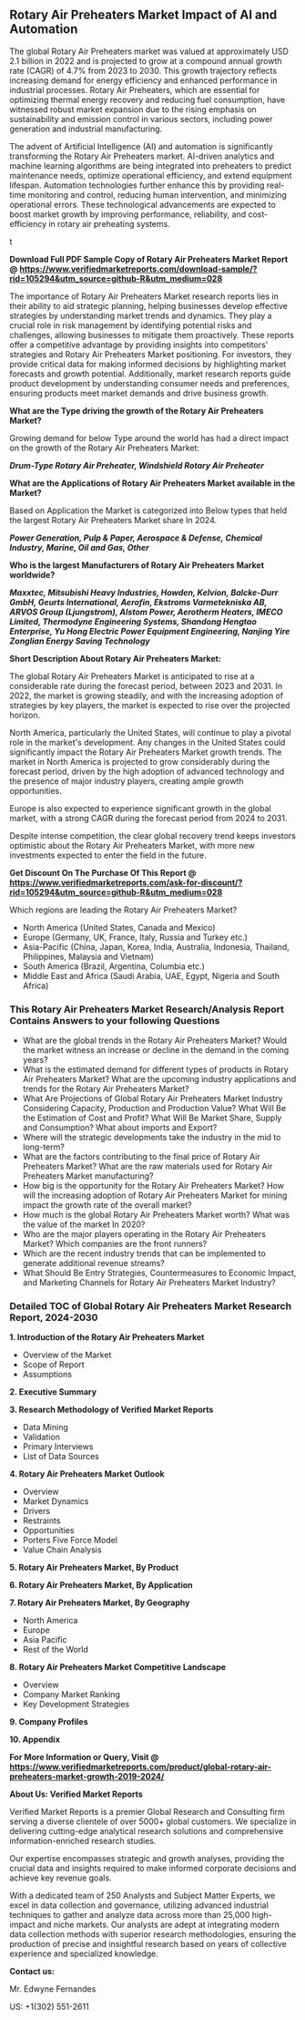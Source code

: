 <h2>Rotary Air Preheaters Market Impact of AI and Automation</h2><p>The global Rotary Air Preheaters market was valued at approximately USD 2.1 billion in 2022 and is projected to grow at a compound annual growth rate (CAGR) of 4.7% from 2023 to 2030. This growth trajectory reflects increasing demand for energy efficiency and enhanced performance in industrial processes. Rotary Air Preheaters, which are essential for optimizing thermal energy recovery and reducing fuel consumption, have witnessed robust market expansion due to the rising emphasis on sustainability and emission control in various sectors, including power generation and industrial manufacturing.</p><p>The advent of Artificial Intelligence (AI) and automation is significantly transforming the Rotary Air Preheaters market. AI-driven analytics and machine learning algorithms are being integrated into preheaters to predict maintenance needs, optimize operational efficiency, and extend equipment lifespan. Automation technologies further enhance this by providing real-time monitoring and control, reducing human intervention, and minimizing operational errors. These technological advancements are expected to boost market growth by improving performance, reliability, and cost-efficiency in rotary air preheating systems.</p>t</p><p id="" class=""><strong>Download Full PDF Sample Copy of Rotary Air Preheaters Market Report @ <a href="https://www.verifiedmarketreports.com/download-sample/?rid=105294&utm_source=github-R&utm_medium=028" target="_blank">https://www.verifiedmarketreports.com/download-sample/?rid=105294&utm_source=github-R&utm_medium=028</a></strong></p><p>The importance of&nbsp;Rotary Air Preheaters Market research reports lies in their ability to aid strategic planning, helping businesses develop effective strategies by understanding market trends and dynamics. They play a crucial role in risk management by identifying potential risks and challenges, allowing businesses to mitigate them proactively. These reports offer a competitive advantage by providing insights into competitors' strategies and Rotary Air Preheaters Market positioning. For investors, they provide critical data for making informed decisions by highlighting market forecasts and growth potential. Additionally, market research reports guide product development by understanding consumer needs and preferences, ensuring products meet market demands and drive business growth.</p><p><strong>What are the&nbsp;Type driving the growth of the Rotary Air Preheaters Market?</strong></p><p id="" class="">Growing demand for below Type around the world has had a direct impact on the growth of the Rotary Air Preheaters Market:</p><em><strong>Drum-Type Rotary Air Preheater, Windshield Rotary Air Preheater</strong></em></p><strong>What are the&nbsp;Applications&nbsp;of Rotary Air Preheaters Market available in the Market?</strong></p><p id="" class="">Based on Application the Market is categorized into Below types that held the largest Rotary Air Preheaters Market share In 2024.</p><em><strong>Power Generation, Pulp & Paper, Aerospace & Defense, Chemical Industry, Marine, Oil and Gas, Other</strong></em></p><strong>Who is the largest Manufacturers of Rotary Air Preheaters Market worldwide?</strong></p><p><em><strong>Maxxtec, Mitsubishi Heavy Industries, Howden, Kelvion, Balcke-Durr GmbH, Geurts International, Aerofin, Ekstroms Varmetekniska AB, ARVOS Group (Ljungstrom), Alstom Power, Aerotherm Heaters, IMECO Limited, Thermodyne Engineering Systems, Shandong Hengtao Enterprise, Yu Hong Electric Power Equipment Engineering, Nanjing Yire Zonglian Energy Saving Technology</strong></em></p><p id="" class=""><strong>Short Description About Rotary Air Preheaters Market:</strong></p><p>The global Rotary Air Preheaters Market is anticipated to rise at a considerable rate during the forecast period, between 2023 and 2031. In 2022, the market is growing steadily, and with the increasing adoption of strategies by key players, the market is expected to rise over the projected horizon.</p><p>North America, particularly the United States, will continue to play a pivotal role in the market's development. Any changes in the United States could significantly impact the Rotary Air Preheaters Market growth trends. The market in North America is projected to grow considerably during the forecast period, driven by the high adoption of advanced technology and the presence of major industry players, creating ample growth opportunities.</p><p>Europe is also expected to experience significant growth in the global market, with a strong CAGR during the forecast period from 2024 to 2031.</p><p>Despite intense competition, the clear global recovery trend keeps investors optimistic about the Rotary Air Preheaters Market, with more new investments expected to enter the field in the future.</p><p id="" class=""><strong>Get Discount On The Purchase Of This Report @ <a href="https://www.verifiedmarketreports.com/ask-for-discount/?rid=105294&utm_source=github-R&utm_medium=028" target="_blank">https://www.verifiedmarketreports.com/ask-for-discount/?rid=105294&utm_source=github-R&utm_medium=028</a></strong></p>Which regions are leading the Rotary Air Preheaters Market?</p><ul><li>North America (United States, Canada and Mexico)</li><li>Europe (Germany, UK, France, Italy, Russia and Turkey etc.)</li><li>Asia-Pacific (China, Japan, Korea, India, Australia, Indonesia, Thailand, Philippines, Malaysia and Vietnam)</li><li>South America (Brazil, Argentina, Columbia etc.)</li><li>Middle East and Africa (Saudi Arabia, UAE, Egypt, Nigeria and South Africa)</li></ul><h3 id="" class="">This Rotary Air Preheaters Market Research/Analysis Report Contains Answers to your following Questions</h3><ul><li>What are the global trends in the Rotary Air Preheaters Market? Would the market witness an increase or decline in the demand in the coming years?</li><li>What is the estimated demand for different types of products in Rotary Air Preheaters Market? What are the upcoming industry applications and trends for the Rotary Air Preheaters Market?</li><li>What Are Projections of Global Rotary Air Preheaters Market Industry Considering Capacity, Production and Production Value? What Will Be the Estimation of Cost and Profit? What Will Be Market Share, Supply and Consumption? What about imports and Export?</li><li>Where will the strategic developments take the industry in the mid to long-term?</li><li>What are the factors contributing to the final price of Rotary Air Preheaters Market? What are the raw materials used for Rotary Air Preheaters Market manufacturing?</li><li>How big is the opportunity for the Rotary Air Preheaters Market? How will the increasing adoption of Rotary Air Preheaters Market for mining impact the growth rate of the overall market?</li><li>How much is the global Rotary Air Preheaters Market worth? What was the value of the market In 2020?</li><li>Who are the major players operating in the Rotary Air Preheaters Market? Which companies are the front runners?</li><li>Which are the recent industry trends that can be implemented to generate additional revenue streams?</li><li>What Should Be Entry Strategies, Countermeasures to Economic Impact, and Marketing Channels for Rotary Air Preheaters Market Industry?</li></ul><h3 id="" class="">Detailed TOC of Global Rotary Air Preheaters Market Research Report, 2024-2030</h3><p id="" class=""><strong>1. Introduction of the Rotary Air Preheaters Market</strong></p><ul><li>Overview of the Market</li><li>Scope of Report</li><li>Assumptions</li></ul><p id="" class=""><strong>2. Executive Summary</strong></p><p id="" class=""><strong>3. Research Methodology of Verified Market Reports</strong></p><ul><li>Data Mining</li><li>Validation</li><li>Primary Interviews</li><li>List of Data Sources</li></ul><p id="" class=""><strong>4. Rotary Air Preheaters Market Outlook</strong></p><ul><li>Overview</li><li>Market Dynamics</li><li>Drivers</li><li>Restraints</li><li>Opportunities</li><li>Porters Five Force Model</li><li>Value Chain Analysis</li></ul><p id="" class=""><strong>5. Rotary Air Preheaters Market, By Product</strong></p><p id="" class=""><strong>6. Rotary Air Preheaters Market, By Application</strong></p><p id="" class=""><strong>7. Rotary Air Preheaters Market, By Geography</strong></p><ul><li>North America</li><li>Europe</li><li>Asia Pacific</li><li>Rest of the World</li></ul><p id="" class=""><strong>8. Rotary Air Preheaters Market Competitive Landscape</strong></p><ul><li>Overview</li><li>Company Market Ranking</li><li>Key Development Strategies</li></ul><p id="" class=""><strong>9. Company Profiles</strong></p><p id="" class=""><strong>10. Appendix</strong></p><p id="" class=""><strong>For More Information or Query, Visit @ <a href="https://www.verifiedmarketreports.com/product/global-rotary-air-preheaters-market-growth-2019-2024/" target="_blank">https://www.verifiedmarketreports.com/product/global-rotary-air-preheaters-market-growth-2019-2024/</a></strong></p><p id="" class=""><strong>About Us: Verified Market Reports</strong></p><p id="" class="">Verified Market Reports is a premier Global Research and Consulting firm serving a diverse clientele of over 5000+ global customers. We specialize in delivering cutting-edge analytical research solutions and comprehensive information-enriched research studies.</p><p id="" class="">Our expertise encompasses strategic and growth analyses, providing the crucial data and insights required to make informed corporate decisions and achieve key revenue goals.</p><p id="" class="">With a dedicated team of 250 Analysts and Subject Matter Experts, we excel in data collection and governance, utilizing advanced industrial techniques to gather and analyze data across more than 25,000 high-impact and niche markets. Our analysts are adept at integrating modern data collection methods with superior research methodologies, ensuring the production of precise and insightful research based on years of collective experience and specialized knowledge.</p><p id="" class=""><strong>Contact us:</strong></p><p id="" class="">Mr. Edwyne Fernandes</p><p id="" class="">US: +1(302) 551-2611</p>